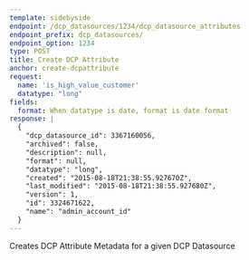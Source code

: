 ```yaml
---
template: sidebyside
endpoint: /dcp_datasources/1234/dcp_datasource_attributes
endpoint_prefix: dcp_datasources/
endpoint_option: 1234
type: POST
title: Create DCP Attribute
anchor: create-dcpattribute
request:
  name: 'is_high_value_customer'
  datatype: "long"
fields:
  format: When datatype is date, format is date format
response: |
  {
    "dcp_datasource_id": 3367160056,
    "archived": false,
    "description": null,
    "format": null,
    "datatype": "long",
    "created": "2015-08-18T21:38:55.927670Z",
    "last_modified": "2015-08-18T21:38:55.927680Z",
    "version": 1,
    "id": 3324671622,
    "name": "admin_account_id"
  }
---
```

Creates DCP Attribute Metadata for a given DCP Datasource
